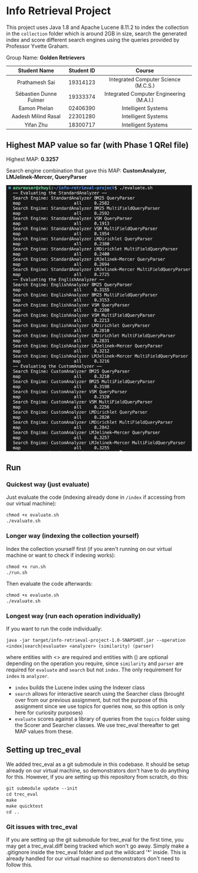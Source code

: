 # Info Retrieval Project

This project uses Java 1.8 and Apache Lucene 8.11.2 to index the collection in the `collection` folder which is around 2GB in size, search the generated index and score different search engines using the queries provided by Professor Yvette Graham.


Group Name: **Golden Retrievers**

|      Student Name      | Student ID |                      Course                      |
|:----------------------:|:----------:|:------------------------------------------------:|
|     Prathamesh Sai     |  19314123  |       Integrated Computer Science (M.C.S.)       |
| Sébastien Dunne Fulmer |  19333374  |     Integrated Computer Engineering (M.A.I.)     |
|      Eamon Phelan      |  02406390  |               Intelligent Systems                |
|  Aadesh Milind Rasal   |  22301280  |               Intelligent Systems                |
|       Yifan Zhu        |  18300717  |               Intelligent Systems                |


## Highest MAP value so far (with Phase 1 QRel file)
Highest MAP: **0.3257**

Search engine combination that gave this MAP: **CustomAnalyzer, LMJelinek-Mercer, QueryParser**

![MAP Values](results/phase-1/phase-1-qrel-map-values.png)


## Run

### Quickest way (just evaluate)
Just evaluate the code (indexing already done in `/index` if accessing from our virtual machine):

```
chmod +x evaluate.sh
./evaluate.sh
```

### Longer way (indexing the collection yourself)
Index the collection yourself first (if you aren't running on our virtual machine or want to check if indexing works):

```
chmod +x run.sh
./run.sh
```

Then evaluate the code afterwards:

```
chmod +x evaluate.sh
./evaluate.sh
```

### Longest way (run each operation individually)
If you want to run the code individually:

```
java -jar target/info-retrieval-project-1.0-SNAPSHOT.jar --operation <index|search|evaluate> <analyzer> (similarity) (parser)
```

where entities with <> are required and entities with () are optional depending on the operation you require, since `similarity` and `parser` are required for `evaluate` and `search` but not `index`. The only requirement for `index` is `analyzer`.

* `index` builds the Lucene index using the Indexer class
* `search` allows for interactive search using the Searcher class (brought over from our previous assignment, but not the purpose of this assignment since we use topics for queries now, so this option is only here for curiosity purposes)
* `evaluate` scores against a library of queries from the `topics` folder using the Scorer and Searcher classes. We use trec_eval thereafter to get MAP values from these.

## Setting up trec_eval
We added trec_eval as a git submodule in this codebase. It should be setup already on our virtual machine, so demonstrators don't have to do anything for this. However, if you are setting up this repository from scratch, do this:

```
git submodule update --init
cd trec_eval
make
make quicktest
cd ..
```

### Git issues with trec_eval
If you are setting up the git submodule for trec_eval for the first time, you may get a trec_eval.diff being tracked which won't go away. Simply make a .gitignore inside the trec_eval folder and put the wildcard '*' inside. This is already handled for our virtual machine so demonstrators don't need to follow this.
